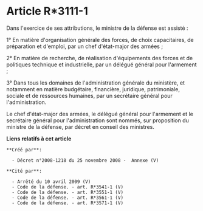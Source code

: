 # Article R*3111-1

Dans l'exercice de ses attributions, le ministre de la défense est assisté :

1° En matière d'organisation générale des forces, de choix capacitaires, de préparation et d'emploi, par un chef d'état-major
des armées ;

2° En matière de recherche, de réalisation d'équipements des forces et de politiques technique et industrielle, par un
délégué général pour l'armement ;

3° Dans tous les domaines de l'administration générale du ministère, et notamment en matière budgétaire, financière,
juridique, patrimoniale, sociale et de ressources humaines, par un secrétaire général pour l'administration.

Le chef d'état-major des armées, le délégué général pour l'armement et le secrétaire général pour l'administration sont
nommés, sur proposition du ministre de la défense, par décret en conseil des ministres.

**Liens relatifs à cet article**

	**Créé par**:

	  - Décret n°2008-1218 du 25 novembre 2008 -  Annexe (V)

	**Cité par**:

	  - Arrêté du 10 avril 2009 (V)
	  - Code de la défense. - art. R*3541-1 (V)
	  - Code de la défense. - art. R*3551-1 (V)
	  - Code de la défense. - art. R*3561-1 (V)
	  - Code de la défense. - art. R*3571-1 (V)
